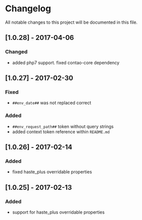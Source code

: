 # Changelog
All notable changes to this project will be documented in this file.

## [1.0.28] - 2017-04-06

### Changed
- added php7 support. fixed contao-core dependency

## [1.0.27] - 2017-02-30

### Fixed
- `##env_date##` was not replaced correct

### Added
- `##env_request_path##` token without query strings
- added context token reference within `README.md`

## [1.0.26] - 2017-02-14

### Added
- fixed haste_plus overridable properties

## [1.0.25] - 2017-02-13

### Added
- support for haste_plus overridable properties